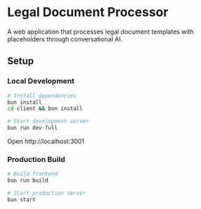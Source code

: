 # Legal Document Processor

A web application that processes legal document templates with placeholders through conversational AI.

## Setup

### Local Development
```bash
# Install dependencies
bun install
cd client && bun install

# Start development server
bun run dev-full
```
Open http://localhost:3001

### Production Build
```bash
# Build frontend
bun run build

# Start production server
bun start
```
